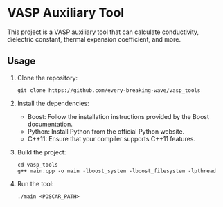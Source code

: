 # VASP Auxiliary Tool

This project is a VASP auxiliary tool that can calculate conductivity, dielectric constant, thermal expansion coefficient, and more.


## Usage

1. Clone the repository:

    ```
    git clone https://github.com/every-breaking-wave/vasp_tools
    ```

2. Install the dependencies:

    - Boost: Follow the installation instructions provided by the Boost documentation.
    - Python: Install Python from the official Python website.
    - C++11: Ensure that your compiler supports C++11 features.

3. Build the project:

    ```
    cd vasp_tools
    g++ main.cpp -o main -lboost_system -lboost_filesystem -lpthread
    ```

4. Run the tool:

    ```
    ./main <POSCAR_PATH>
    ```
